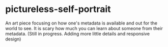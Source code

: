 # pictureless-self-portrait
An art piece focusing on how one's metadata is available and out for the world to see. It is scary how much you can learn about someone from their metadata. (Still in progress. Adding more little details and responsive design)
